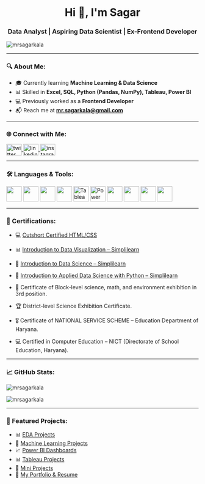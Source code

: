 <h1 align="center">Hi 👋, I'm Sagar</h1>
<h3 align="center">Data Analyst | Aspiring Data Scientist | Ex-Frontend Developer</h3>

<p align="left"> <img src="https://komarev.com/ghpvc/?username=mrsagarkala&label=Profile%20views&color=0e75b6&style=flat" alt="mrsagarkala" /> </p>

---

### 🔍 About Me:
- 🎓 Currently learning **Machine Learning & Data Science**
- 📊 Skilled in **Excel, SQL, Python (Pandas, NumPy), Tableau, Power BI**
- 💻 Previously worked as a **Frontend Developer**
- 📬 Reach me at **mr.sagarkala@gmail.com**

---

### 🌐 Connect with Me:
<p align="left">
  <a href="https://twitter.com/sagar_sharma_g" target="blank">
    <img align="center" src="https://raw.githubusercontent.com/rahuldkjain/github-profile-readme-generator/master/src/images/icons/Social/twitter.svg" alt="twitter" height="30" width="40" />
  </a>
  <a href="https://linkedin.com/in/sagar-sharma-427884194" target="blank">
    <img align="center" src="https://raw.githubusercontent.com/rahuldkjain/github-profile-readme-generator/master/src/images/icons/Social/linked-in-alt.svg" alt="linkedin" height="30" width="40" />
  </a>
  <a href="https://instagram.com/mrsagar.official" target="blank">
    <img align="center" src="https://raw.githubusercontent.com/rahuldkjain/github-profile-readme-generator/master/src/images/icons/Social/instagram.svg" alt="instagram" height="30" width="40" />
  </a>
</p>

---

### 🛠️ Languages & Tools:

<p align="left">
  <img src="https://cdn.jsdelivr.net/gh/devicons/devicon/icons/python/python-original.svg" width="40" height="40"/>
  <img src="https://cdn.jsdelivr.net/gh/devicons/devicon/icons/mysql/mysql-original-wordmark.svg" width="40" height="40"/>
  <img src="https://cdn.jsdelivr.net/gh/devicons/devicon/icons/pandas/pandas-original.svg" width="40" height="40"/>
  <img src="https://cdn.jsdelivr.net/gh/devicons/devicon/icons/numpy/numpy-original.svg" width="40" height="40"/>
  <img src="https://upload.wikimedia.org/wikipedia/commons/4/4b/Tableau_Logo.png" alt="Tableau" width="40" height="40"/>
  <img src="https://upload.wikimedia.org/wikipedia/commons/c/cf/New_Power_BI_Logo.svg" alt="Power BI" width="40" height="40"/>
  <img src="https://cdn.jsdelivr.net/gh/devicons/devicon/icons/html5/html5-original-wordmark.svg" width="40" height="40"/>
  <img src="https://cdn.jsdelivr.net/gh/devicons/devicon/icons/css3/css3-original-wordmark.svg" width="40" height="40"/>
  <img src="https://cdn.jsdelivr.net/gh/devicons/devicon/icons/javascript/javascript-original.svg" width="40" height="40"/>
  <img src="https://cdn.jsdelivr.net/gh/devicons/devicon/icons/react/react-original-wordmark.svg" width="40" height="40"/>
</p>


---

### 📜 Certifications:

- 💻 [Cutshort Certified HTML/CSS](https://cutshort.io/certificate/90056)

- 📊 [Introduction to Data Visualization – Simplilearn](https://simpli-web.app.link/e/xc7NQCgZnRb)

- 📘 [Introduction to Data Science – Simplilearn](https://simpli-web.app.link/e/zZXDLYStmRb)

- 🐍 [Introduction to Applied Data Science with Python – Simplilearn](https://simpli-web.app.link/e/R58MfBjJkRb)


- 🥉 Certificate of Block-level science, math, and environment exhibition in 3rd position. 
- 🏆  District-level Science Exhibition Certificate. 
- 🎖️  Certificate of NATIONAL SERVICE SCHEME – Education Department of Haryana.
- 💻 Certified in Computer Education – NICT (Directorate of School Education, Haryana).

---

### 📈 GitHub Stats:
<p align="left">
  <img src="https://github-readme-stats.vercel.app/api?username=mrsagarkala&show_icons=true&locale=en" alt="mrsagarkala" />
</p>

<p align="left">
  <img src="https://github-readme-streak-stats.herokuapp.com/?user=mrsagarkala" alt="mrsagarkala" />
</p>

---

### 💼 Featured Projects:
- 📊 [EDA Projects](https://github.com/mrsagarkala/EDA-Projects)  
- 🤖 [Machine Learning Projects](https://github.com/mrsagarkala/Machine-Learning-Projects)  
- 📈 [Power BI Dashboards](https://github.com/mrsagarkala/PowerBI-Dashboards)  
- 📊 [Tableau Projects](https://github.com/mrsagarkala/Tableau-Projects)  
- 📂 [Mini Projects](https://github.com/mrsagarkala/Mini-Projects-Datasets)  
- 📄 [My Portfolio & Resume](https://github.com/mrsagarkala/Sagar-Resume.git)
